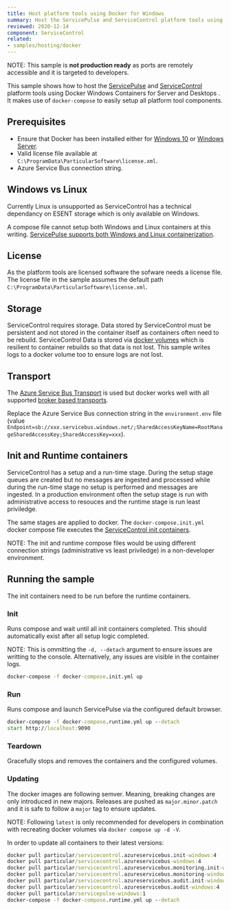 ```yaml
---
title: Host platform tools using Docker for Windows
summary: Host the ServicePulse and ServiceControl platform tools using Docker Windows Containers for Server and Desktops
reviewed: 2020-12-14
component: ServiceControl
related:
- samples/hosting/docker
---
```


NOTE: This sample is **not production ready** as ports are remotely accessible and it is targeted to developers.

This sample shows how to host the [ServicePulse](/servicepulse/) and [ServiceControl](/servicecontrol/) platform tools using Docker Windows Containers for Server and Desktops . It makes use of `docker-compose` to easily setup all platform tool components.

## Prerequisites

- Ensure that Docker has been installed either for [Windows 10](https://docs.microsoft.com/en-us/virtualization/windowscontainers/quick-start/set-up-environment?tabs=Windows-10-Client) or [Windows Server](https://docs.microsoft.com/en-us/virtualization/windowscontainers/quick-start/set-up-environment?tabs=Windows-Server).
- Valid license file available at `C:\ProgramData\ParticularSoftware\license.xml`.
- Azure Service Bus connection string.

## Windows vs Linux

Currently Linux is unsupported as ServiceControl has a technical dependancy on ESENT storage which is only available on Windows.

A compose file cannot setup both Windows and Linux containers at this writing. [ServicePulse supports both Windows and Linux containerization](/servicepulse/containerization/).

## License

As the platform tools are licensed software the sofware needs a license file. The license file in the sample assumes the default path `C:\ProgramData\ParticularSoftware\license.xml`.

## Storage

ServiceControl requires storage. Data stored by ServiceControl must be persistent and not stored in the container itself as containers often need to be rebuild. ServiceControl Data is stored via [docker volumes](https://docs.docker.com/storage/volumes/) which is resilient to container rebuilds so that data is not lost. This sample writes logs to a docker volume too to ensure logs are not lost.

## Transport

The [Azure Service Bus Transport](/transports/azure-service-bus/) is used but docker works well with all supported [broker based transports](/transports/selecting.md#broker-versus-federated).

Replace the Azure Service Bus connection string in the `environment.env` file (value `Endpoint=sb://xxx.servicebus.windows.net/;SharedAccessKeyName=RootManageSharedAccessKey;SharedAccessKey=xxx`).

## Init and Runtime containers

ServiceControl has a setup and a run-time stage. During the setup stage queues are created but no messages are ingested and processed while during the run-time stage no setup is performed and messages are ingested. In a production environment often the setup stage is run with administrative access to resouces and the runtime stage is run least priviledge.

The same stages are applied to docker. The `docker-compose.init.yml` docker compose file executes the [ServiceControl init containers](/servicecontrol/containerization/#init-containers).

NOTE: The init and runtime compose files would be using different connection strings (administrative vs least priviledge) in a non-developer environment.

## Running the sample

The init containers need to be run before the runtime containers.

### Init

Runs compose and wait until all init containers completed. This should automatically exist after all setup logic completed.

NOTE: This is ommitting the `-d, --detach` argument to ensure issues are writting to the console. Alternatively, any issues are visible in the container logs.

```cmd
docker-compose -f docker-compose.init.yml up
```

### Run

Runs compose and launch ServicePulse via the configured default browser.

```cmd
docker-compose -f docker-compose.runtime.yml up --detach
start http://localhost:9090
```

### Teardown

Gracefully stops and removes the containers and the configured volumes.

### Updating

The docker images are following semver. Meaning, breaking changes are only introduced in new majors. Releases are pushed as `major.minor.patch` and it is safe to follow a `major` tag to ensure updates.

NOTE: Following `latest` is only recommended for developers in combination with recreating docker volumes via `docker compose up -d -V`.

In order to update all containers to their latest versions:

```cmd
docker pull particular/servicecontrol.azureservicebus.init-windows:4
docker pull particular/servicecontrol.azureservicebus-windows:4
docker pull particular/servicecontrol.azureservicebus.monitoring.init-windows:4
docker pull particular/servicecontrol.azureservicebus.monitoring-windows:4
docker pull particular/servicecontrol.azureservicebus.audit.init-windows:4
docker pull particular/servicecontrol.azureservicebus.audit-windows:4
docker pull particular/servicepulse-windows:1
docker-compose -f docker-compose.runtime.yml up --detach
```
